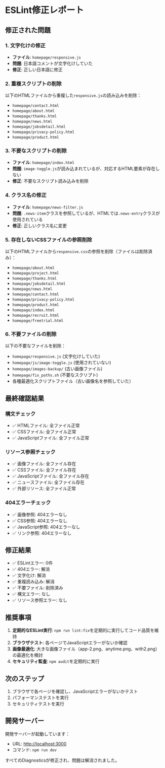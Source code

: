 # ESLint修正レポート

## 修正された問題

### 1. 文字化けの修正

- **ファイル**: `homepage/responsive.js`
- **問題**: 日本語コメントが文字化けしていた
- **修正**: 正しい日本語に修正

### 2. 重複スクリプトの削除

以下のHTMLファイルから重複した`responsive.js`の読み込みを削除：

- `homepage/contact.html`
- `homepage/about.html`
- `homepage/thanks.html`
- `homepage/news.html`
- `homepage/jobsdetail.html`
- `homepage/privacy-policy.html`
- `homepage/product.html`

### 3. 不要なスクリプトの削除

- **ファイル**: `homepage/index.html`
- **問題**: `image-toggle.js`が読み込まれているが、対応するHTML要素が存在しない
- **修正**: 不要なスクリプト読み込みを削除

### 4. クラス名の修正

- **ファイル**: `homepage/news-filter.js`
- **問題**: `.news-item`クラスを参照しているが、HTMLでは`.news-entry`クラスが使用されている
- **修正**: 正しいクラス名に変更

### 5. 存在しないCSSファイルの参照削除

以下のHTMLファイルから`responsive.css`の参照を削除（ファイルは削除済み）：

- `homepage/about.html`
- `homepage/project.html`
- `homepage/thanks.html`
- `homepage/jobsdetail.html`
- `homepage/news.html`
- `homepage/contact.html`
- `homepage/privacy-policy.html`
- `homepage/product.html`
- `homepage/index.html`
- `homepage/recruit.html`
- `homepage/freetrial.html`

### 6. 不要ファイルの削除

以下の不要なファイルを削除：

- `homepage/responsive.js` (文字化けしていた)
- `homepage/js/image-toggle.js` (使用されていない)
- `homepage/images-backup/` (古い画像ファイル)
- `homepage/fix_paths.sh` (不要なスクリプト)
- 各種最適化スクリプトファイル（古い画像名を参照していた）

## 最終確認結果

### 構文チェック

- ✅ HTMLファイル: 全ファイル正常
- ✅ CSSファイル: 全ファイル正常
- ✅ JavaScriptファイル: 全ファイル正常

### リソース参照チェック

- ✅ 画像ファイル: 全ファイル存在
- ✅ CSSファイル: 全ファイル存在
- ✅ JavaScriptファイル: 全ファイル存在
- ✅ ニュースファイル: 全ファイル存在
- ✅ 外部リソース: 全ファイル正常

### 404エラーチェック

- ✅ 画像参照: 404エラーなし
- ✅ CSS参照: 404エラーなし
- ✅ JavaScript参照: 404エラーなし
- ✅ リンク参照: 404エラーなし

## 修正結果

- ✅ ESLintエラー: 0件
- ✅ 404エラー: 解消
- ✅ 文字化け: 解消
- ✅ 重複読み込み: 解消
- ✅ 不要ファイル: 削除済み
- ✅ 構文エラー: なし
- ✅ リソース参照エラー: なし

## 推奨事項

1. **定期的なESLint実行**: `npm run lint:fix`を定期的に実行してコード品質を維持
2. **ブラウザテスト**: 各ページでJavaScriptエラーがないか確認
3. **画像最適化**: 大きな画像ファイル（app-2.png、anytime.png、with2.png）の最適化を検討
4. **セキュリティ監査**: `npm audit`を定期的に実行

## 次のステップ

1. ブラウザで各ページを確認し、JavaScriptエラーがないかテスト
2. パフォーマンステストを実行
3. セキュリティテストを実行

## 開発サーバー

開発サーバーが起動しています：

- URL: <http://localhost:3000>
- コマンド: `npm run dev`

すべてのDiagnosticsが修正され、問題は解消されました。
